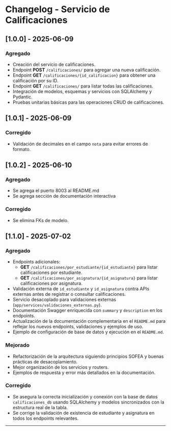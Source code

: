 # Changelog - Servicio de Calificaciones

## \[1.0.0] - 2025-06-09

### Agregado

* Creación del servicio de calificaciones.
* Endpoint **POST** `/calificaciones/` para agregar una nueva calificación.
* Endpoint **GET** `/calificaciones/{id_calificacion}` para obtener una calificación por su ID.
* Endpoint **GET** `/calificaciones/` para listar todas las calificaciones.
* Integración de modelos, esquemas y servicios con SQLAlchemy y Pydantic.
* Pruebas unitarias básicas para las operaciones CRUD de calificaciones.

## \[1.0.1] - 2025-06-09

### Corregido

* Validación de decimales en el campo `nota` para evitar errores de formato.

## [1.0.2] - 2025-06-10

### Agregado
- Se agrega el puerto 8003 al README.md
- Se agrega sección de documentación interactiva

### Corregido

- Se elimina FKs de modelo.

## [1.1.0] - 2025-07-02

### Agregado
- Endpoints adicionales:
  - **GET** `/calificaciones/por_estudiante/{id_estudiante}` para listar calificaciones por estudiante.
  - **GET** `/calificaciones/por_asignatura/{id_asignatura}` para listar calificaciones por asignatura.
- Validación externa de `id_estudiante` y `id_asignatura` contra APIs externas antes de registrar o consultar calificaciones.
- Servicio desacoplado para validaciones externas (`app/services/validaciones_externas.py`).
- Documentación Swagger enriquecida con `summary` y `description` en los endpoints.
- Actualización de la documentación complementaria en el `README.md` para reflejar los nuevos endpoints, validaciones y ejemplos de uso.
- Ejemplo de configuración de base de datos y ejecución en el `README.md`.

### Mejorado
- Refactorización de la arquitectura siguiendo principios SOFEA y buenas prácticas de desacoplamiento.
- Mejor organización de los servicios y routers.
- Ejemplos de respuesta y error más detallados en la documentación.

### Corregido
- Se asegura la correcta inicialización y conexión con la base de datos `calificaciones_db` usando SQLAlchemy y modelos sincronizados con la estructura real de la tabla.
- Se corrige la validación de existencia de estudiante y asignatura en todos los endpoints relevantes.

---
